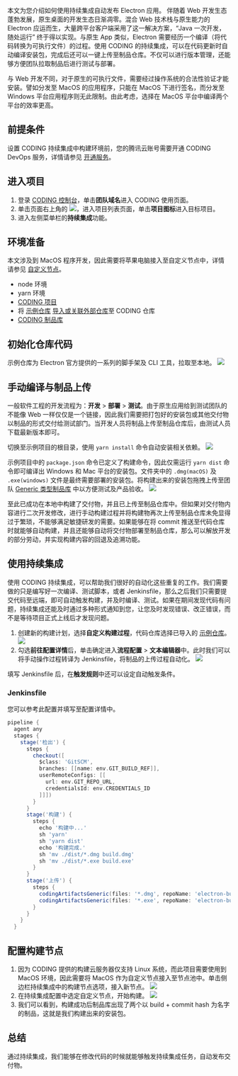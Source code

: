 本文为您介绍如何使用持续集成自动发布 Electron 应用。
伴随着 Web 开发生态蓬勃发展，原生桌面的开发生态日渐凋零。混合 Web 技术栈与原生能力的 Electron 应运而生，大量跨平台客户端采用了这一解决方案，“Java 一次开发，随处运行” 终于得以实现。与原生 App 类似，Electron 需要经历一个编译（将代码转换为可执行文件）的过程。使用 CODING 的持续集成，可以在代码更新时自动编译安装包，完成后还可以一键上传至制品仓库。不仅可以进行版本管理，还能够方便团队拉取制品后进行测试与部署。

与 Web 开发不同，对于原生的可执行文件，需要经过操作系统的合法性验证才能安装。譬如分发至 MacOS 的应用程序，只能在 MacOS 下进行签名，而分发至 Windows 平台应用程序则无此限制。由此考虑，选择在 MacOS 平台中编译两个平台的效率更高。

## 前提条件
设置 CODING 持续集成中构建环境前，您的腾讯云账号需要开通 CODING DevOps 服务，详情请参见 [开通服务](https://cloud.tencent.com/document/product/1115/37268)。

## 进入项目
1. 登录 [CODING 控制台](https://console.cloud.tencent.com/coding)，单击**团队域名**进入 CODING 使用页面。
2. 单击页面右上角的 <img src ="https://main.qcloudimg.com/raw/d94a8e60dd3a41d0af07d72ae0e9d70e.png" style ="margin:0">，进入项目列表页面，单击**项目图标**进入目标项目。
3.  进入左侧菜单栏的**持续集成**功能。



## 环境准备[](id:front-ready)
本文涉及到 MacOS 程序开发，因此需要将苹果电脑接入至自定义节点中，详情请参见 [自定义节点](https://cloud.tencent.com/document/product/1115/66307#manual)。
-  node 环境
-   yarn 环境
-   [CODING 项目](https://help.coding.net/docs/start/project.html)
-   将 [示例仓库](https://coding-public.coding.net/public/electron-ci-demo/electron-ci-demo/git/files) [导入或关联外部仓库](https://cloud.tencent.com/document/product/1112/64237)至 CODING 仓库
-   [CODING 制品库](https://cloud.tencent.com/document/product/1116)

## 初始化仓库代码[](id:init)
示例仓库为 Electron 官方提供的一系列的脚手架及 CLI 工具，拉取至本地。
![](https://qcloudimg.tencent-cloud.cn/raw/be957d2c30059e2d9ebad5dd9950e054.png)

## 手动编译与制品上传[](id:manual)
一般软件工程的开发流程为：**开发** > **部署** > **测试**。由于原生应用给到测试团队的不能像 Web 一样仅仅是一个链接，因此我们需要把打包好的安装包或其他交付物以制品的形式交付给测试部门。当开发人员将制品上传至制品仓库后，由测试人员下载最新版本即可。

切换至示例项目的根目录，使用 `yarn install` 命令自动安装相关依赖。
![](https://qcloudimg.tencent-cloud.cn/raw/a940747dd96fd5e2872cf3a116597bee.png)

示例项目中的 `package.json` 命令已定义了构建命令，因此仅需运行 `yarn dist` 命令即可编译出 Windows 和 Mac 平台的安装包。文件夹中的 `.dmg(macOS)` 及 `.exe(windows)` 文件是最终需要部署的安装包。将构建出来的安装包拖拽上传至团队 [Generic 类型制品库](https://cloud.tencent.com/document/product/1116/46528) 中以方便测试及产品验收。
![](https://qcloudimg.tencent-cloud.cn/raw/dee85fd727c8084d3c475bdb300fa1bb.png)

至此已成功在本地中构建了交付物，并且已上传至制品仓库中。但如果对交付物内容进行二次开发修改，进行手动构建过程并将构建物再次上传至制品仓库未免显得过于繁琐，不能够满足敏捷研发的需要。如果能够在将 commit 推送至代码仓库时就能够自动构建，并且还能够自动将交付物部署至制品仓库，那么可以解放开发的部分劳动，并实现构建内容的回退及追溯功能。

## 使用持续集成[](id:using-ci)
使用 CODING 持续集成，可以帮助我们很好的自动化这些重复的工作。我们需要做的只是编写好一次编译、测试脚本，或者 Jenkinsfile，那么之后我们只需要提交代码至远端，即可自动触发构建，并及时编译、测试。如果在期间发现代码有问题，持续集成还能及时通过多种形式通知到您，让您及时发现错误、改正错误，而不是等待项目正式上线后才发现问题。
1. 创建新的构建计划，选择**自定义构建过程**，代码仓库选择已导入的 [示例仓库](https://e.coding.net/coding-public/electron-ci-demo.git)。
![](https://qcloudimg.tencent-cloud.cn/raw/6407840f0163c641a0836a4a3b2b0a6c.png)
2. 勾选**前往配置详情**后，单击确定进入**流程配置** > **文本编辑器**中。此时我们可以将手动操作过程转译为 Jenkinsfile，将制品的上传过程自动化。
![](https://qcloudimg.tencent-cloud.cn/raw/bc8b16f9bbd5b8058e2b471d4c722655.png)

填写 Jenkinsfile 后，在**触发规则**中还可以设定自动触发条件。

### Jenkinsfile
您可以参考此配置并填写至配置详情中。
```groovy
pipeline {
  agent any
  stages {
    stage('检出') {
      steps {
        checkout([
          $class: 'GitSCM',
          branches: [[name: env.GIT_BUILD_REF]],
          userRemoteConfigs: [[
            url: env.GIT_REPO_URL,
            credentialsId: env.CREDENTIALS_ID
          ]]])
        }
      }
      stage('构建') {
        steps {
          echo '构建中...'
          sh 'yarn'
          sh 'yarn dist'
          echo '构建完成.'
          sh 'mv ./dist/*.dmg build.dmg'
          sh 'mv ./dist/*.exe build.exe'
        }
      }
      stage('上传') {
        steps {
          codingArtifactsGeneric(files: '*.dmg', repoName: 'electron-build', credentialsId: '${env.CODING_ARTIFACTS_CREDENTIALS_ID}', withBuildProps: true, version: '${env.GIT_BUILD_REF}')
          codingArtifactsGeneric(files: '*.exe', repoName: 'electron-build', credentialsId: '${env.CODING_ARTIFACTS_CREDENTIALS_ID}', withBuildProps: true, version: '${env.GIT_BUILD_REF}')
        }
      }
    }
  }
  ```

## 配置构建节点[](id:ci-node)
1. 因为 CODING 提供的构建云服务器仅支持 Linux 系统，而此项目需要使用到 MacOS 环境，因此需要将 MacOS 作为自定义节点接入至节点池中。单击侧边栏持续集成中的构建节点选项，接入新节点。
![](https://qcloudimg.tencent-cloud.cn/raw/c9598a6d49c458c72b8f527fdd126e19.png)
2. 在持续集成配置中选定自定义节点，开始构建。
![](https://qcloudimg.tencent-cloud.cn/raw/956022c962055d95174be144bca30d7f.png)
3. 我们可以看到，构建成功后制品库出现了两个以 build + commit hash 为名字的制品，这就是我们构建出来的安装包。

## 总结[](id:summarize)
通过持续集成，我们能够在修改代码的时候就能够触发持续集成任务，自动发布交付物。
